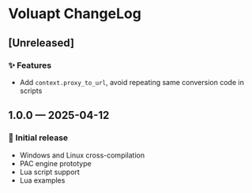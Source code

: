 # Voluapt ChangeLog

## [Unreleased]
### ✨ Features
- Add `context.proxy_to_url`, avoid repeating same conversion code in scripts

## 1.0.0 — 2025-04-12
### 🚀 Initial release
- Windows and Linux cross-compilation
- PAC engine prototype
- Lua script support
- Lua examples
